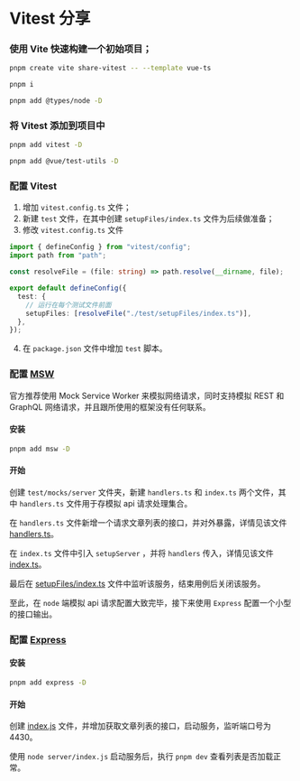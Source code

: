 # Vitest 分享

### 使用 Vite 快速构建一个初始项目；

```bash
pnpm create vite share-vitest -- --template vue-ts

pnpm i

pnpm add @types/node -D
```

### 将 Vitest 添加到项目中

```bash
pnpm add vitest -D

pnpm add @vue/test-utils -D
```

### 配置 Vitest

1. 增加 `vitest.config.ts` 文件；
2. 新建 `test` 文件，在其中创建 `setupFiles/index.ts` 文件为后续做准备；
3. 修改 `vitest.config.ts` 文件

```ts
import { defineConfig } from "vitest/config";
import path from "path";

const resolveFile = (file: string) => path.resolve(__dirname, file);

export default defineConfig({
  test: {
    // 运行在每个测试文件前面
    setupFiles: [resolveFile("./test/setupFiles/index.ts")],
  },
});

```

4. 在 `package.json` 文件中增加 `test` 脚本。

### 配置 [MSW](https://mswjs.io/)

官方推荐使用 Mock Service Worker 来模拟网络请求，同时支持模拟 REST 和 GraphQL 网络请求，并且跟所使用的框架没有任何联系。

#### 安装

```bash
pnpm add msw -D
```

#### 开始

创建 `test/mocks/server` 文件夹，新建 `handlers.ts` 和 `index.ts` 两个文件，其中 `handlers.ts` 文件用于存模拟 api 请求处理集合。

在 `handlers.ts` 文件新增一个请求文章列表的接口，并对外暴露，详情见该文件 [handlers.ts](./test/mocks/server/handlers.ts)。

在 `index.ts` 文件中引入 `setupServer` ，并将 `handlers` 传入，详情见该文件 [index.ts](./test/mocks/server/index.ts)。

最后在 [setupFiles/index.ts](./test/setupFiles/index.ts) 文件中监听该服务，结束用例后关闭该服务。

至此，在 `node` 端模拟 api 请求配置大致完毕，接下来使用 `Express` 配置一个小型的接口输出。

### 配置 [Express](http://expressjs.com/)

#### 安装

```bash
pnpm add express -D
```

#### 开始

创建 [index.js](./server/index.js) 文件，并增加获取文章列表的接口，启动服务，监听端口号为 4430。

使用 `node server/index.js` 启动服务后，执行 `pnpm dev` 查看列表是否加载正常。

